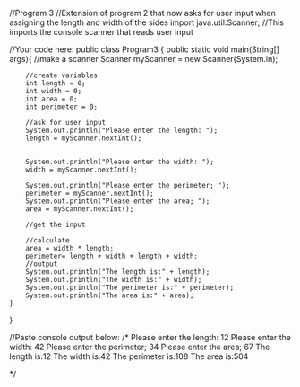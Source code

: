 //Program 3
//Extension of program 2 that now asks for user input when assigning the length and width of the sides
import java.util.Scanner; //This imports the console scanner that reads user input

//Your code here:
public class Program3 {
    public static void main(String[] args){
        //make a scanner
        Scanner myScanner = new Scanner(System.in); 
        
        //create variables
        int length = 0;
        int width = 0;
        int area = 0;
        int perimeter = 0;
        
        //ask for user input
        System.out.println("Please enter the length: ");
        length = myScanner.nextInt();
        
        
        System.out.println("Please enter the width: ");
        width = myScanner.nextInt(); 
        
        System.out.println("Please enter the perimeter; "); 
        perimeter = myScanner.nextInt();
        System.out.println("Please enter the area; ");
        area = myScanner.nextInt(); 
        
        //get the input 
        
        //calculate
        area = width * length;
        perimeter= length + width + length + width; 
        //output
        System.out.println("The length is:" + length); 
        System.out.println("The width is:" + width);
        System.out.println("The perimeter is:" + perimeter); 
        System.out.println("The area is:" + area);
    }
}



//Paste console output below:
/*
Please enter the length: 
12
Please enter the width: 
42
Please enter the perimeter; 
34
Please enter the area; 
67
The length is:12
The width is:42
The perimeter is:108
The area is:504

*/

